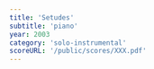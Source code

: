 ```yaml
---
title: 'Setudes'
subtitle: 'piano'
year: 2003
category: 'solo-instrumental'
scoreURL: '/public/scores/XXX.pdf'
---
```

